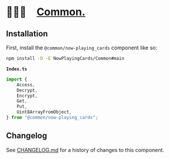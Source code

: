 # 👨🏻‍🏭 [Common.]

## Installation

First, install the `@common/now-playing_cards` component like so:

```sh
npm install -D -E NowPlayingCards/Common#main
```

**`Index.ts`**

```ts
import {
	Access,
	Decrypt,
	Encrypt,
	Get,
	Put,
	Uint8ArrayFromObject,
} from "@common/now-playing_cards";
```

[Common.]: https://npmjs.org/@common/now-playing_cards

## Changelog

See [CHANGELOG.md](CHANGELOG.md) for a history of changes to this component.
